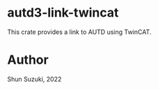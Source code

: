 # autd3-link-twincat

This crate provides a link to AUTD using TwinCAT.

# Author

Shun Suzuki, 2022
